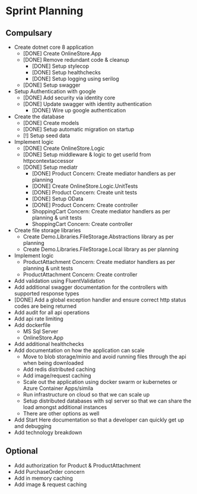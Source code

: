 # Sprint Planning
## Compulsary
* Create dotnet core 8 application
	* [DONE] Create OnlineStore.App
  * [DONE] Remove redundant code & cleanup
	* [DONE] Setup stylecop
	* [DONE] Setup healthchecks
	* [DONE] Setup logging using serilog
  * [DONE] Setup swagger
* Setup Authentication with google
  * [DONE] Add security via identity core
  * [DONE] Update swagger with identity authentication
	* [DONE] Wire up google authentication
* Create the database
    * [DONE] Create models
	* [DONE] Setup automatic migration on startup
	* [!] Setup seed data
* Implement logic
	* [DONE] Create OnlineStore.Logic
  * [DONE] Setup middleware & logic to get userId from httpcontextaccessor
  * [DONE] Setup mediatr
	* [DONE] Product Concern: Create mediator handlers as per planning
	* [DONE] Create OnlineStore.Logic.UnitTests
	* [DONE] Product Concern: Create unit tests
	* [DONE] Setup OData
	* [DONE] Product Concern: Create controller
	* ShoppingCart Concern: Create mediator handlers as per planning & unit tests
	* ShoppingCart Concern: Create controller
* Create file storage libraries
	* Create Demo.Libraries.FileStorage.Abstractions library as per planning
	* Create Demo.Libraries.FileStorage.Local library as per planning
* Implement logic
    * ProductAttachment Concern: Create mediator handlers as per planning & unit tests
	* ProductAttachment Concern: Create controller
* Add validation using FluentValidation
* Add additional swagger documentation for the controllers with supported response types
* [DONE] Add a global exception handler and ensure correct http status codes are being returned
* Add audit for all api operations
* Add api rate limiting
* Add dockerfile
	* MS Sql Server
	* OnlineStore.App
* Add additional healthchecks
* Add documentation on how the application can scale
	* Move to blob storage/minio and avoid running files through the api when being downloaded
	* Add redis distributed caching
	* Add image/request caching
	* Scale out the application using docker swarm or kubernetes or Azure Container Apps/simila
	* Run infrastructure on cloud so that we can scale up
	* Setup distributed databases with sql server so that we can share the load amongst additional instances
	* There are other options as well
* Add Start Here documentation so that a developer can quickly get up and debugging
* Add technology breakdown

## Optional
* Add authorization for Product & ProductAttachment
* Add PurchaseOrder concern
* Add in memory caching
* Add image & request caching
